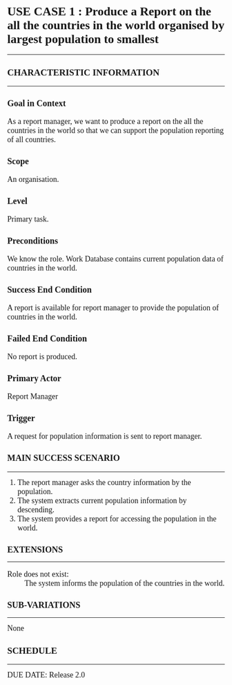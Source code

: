 <h1 style="font-family: 'Times New Roman'">USE CASE 1 : Produce a Report on the all the countries in the world organised by largest population to smallest</h1>
<hr> <h2 style="font-family: 'Times New Roman'"> CHARACTERISTIC INFORMATION</h2>
<hr>
<h3 style="font-family: 'Times New Roman'; font-size: 20px">Goal in Context</h3>
<span style="font-family: 'Times New Roman'; font-size: 18px;"> As a report manager, we want to produce a report on the all the countries in the world so that we can support the population reporting of all countries.</span>

<h3 style="font-family: 'Times New Roman'; font-size: 20px">Scope</h3>
<span style="font-family: 'Times New Roman'; font-size: 18px;">An organisation.</span>

<h3 style="font-family: 'Times New Roman'; font-size: 20px">Level</h3>
<span style="font-family: 'Times New Roman'; font-size: 18px;">Primary task.</span>

<h3 style="font-family: 'Times New Roman'; font-size: 20px">Preconditions</h3>
<span style="font-family: 'Times New Roman'; font-size: 18px;">We know the role. Work Database contains current population data of countries in the world.</span>

<h3 style="font-family: 'Times New Roman'; font-size: 20px">Success End Condition</h3>
<span style="font-family: 'Times New Roman'; font-size: 18px;"> A report is available for report manager to provide the population of countries in the world.</span>

<h3 style="font-family: 'Times New Roman'; font-size: 20px">Failed End Condition</h3>
<span style="font-family: 'Times New Roman'; font-size: 18px;">No report is produced.</span>

<h3 style="font-family: 'Times New Roman'; font-size: 20px">Primary Actor</h3>
<span style="font-family: 'Times New Roman'; font-size: 18px;">Report Manager</span>

<h3 style="font-family: 'Times New Roman'; font-size: 20px">Trigger</h3>
<span style="font-family: 'Times New Roman'; font-size: 18px;">A request for population information is sent to report manager.</span>

<h3 style="font-family: 'Times New Roman'; font-size: 20px">MAIN SUCCESS SCENARIO</h3> <hr>
<ol>
<li style="font-family: 'Times New Roman'; font-size: 18px;">The report manager asks the country information by the population.</li>  
<li style="font-family: 'Times New Roman'; font-size: 18px;">The system extracts current population information by descending.</li>
<li style="font-family: 'Times New Roman'; font-size: 18px;">The system provides a report for accessing the population in the world. </li> 
</ol>
<h2 style="font-family: 'Times New Roman'; font-size: 20px">EXTENSIONS</h2> <hr>
<dl style="font-family: 'Times New Roman'; font-size: 18px">
<dt>Role does not exist:</dt>
<dd>The system informs the population of the countries in the world.</dd>
</dl>
<h2 style="font-family: 'Times New Roman'; font-size: 20px">SUB-VARIATIONS</h2> <hr>
<span style="font-family: 'Times New Roman';font-size: 18px;">None</span>
<h2 style="font-family: 'Times New Roman'">SCHEDULE</h2> <hr>
<span style="font-family: 'Times New Roman'; font-size: 18px;"> DUE DATE: Release 2.0</span>